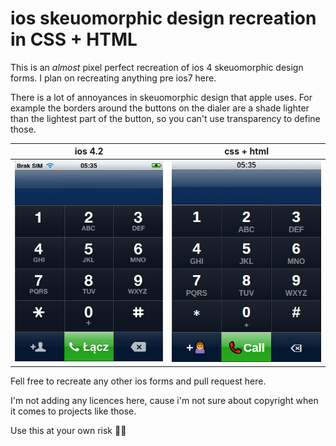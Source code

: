 # ios skeuomorphic design recreation in CSS + HTML

This is an *almost* pixel perfect recreation of ios 4 skeuomorphic design forms. I plan on recreating anything pre ios7 here.

There is a lot of annoyances in skeuomorphic design that apple uses. For example the borders around the buttons on the dialer are a shade lighter than the lightest part of the button, so you can't use transparency to define those.


| ios 4.2 | css + html |
| ------------ | ------------ |
| ![](https://github.com/naipofo/skeuomorphic-ios-css/blob/master/screenshot/ios-dialer.png?raw=true) | ![](https://github.com/naipofo/skeuomorphic-ios-css/blob/master/screenshot/css-dialer.png?raw=true) |

Fell free to recreate any other ios forms and pull request here.

I'm not adding any licences here, cause i'm not sure about copyright when it comes to projects like those.

Use this at your own risk 🤷‍♀️


